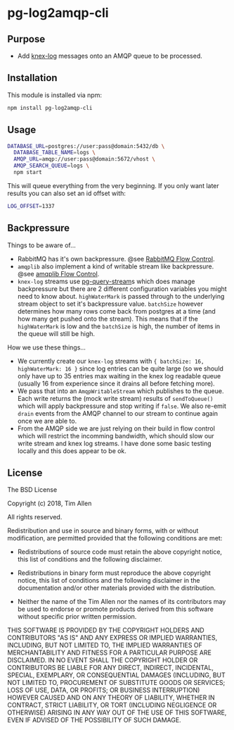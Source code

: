 # pg-log2amqp-cli

## Purpose
- Add [knex-log](https://github.com/noblesamurai/knex-log/) messages onto an AMQP queue to be processed.

## Installation

This module is installed via npm:

``` bash
npm install pg-log2amqp-cli
```

## Usage

```sh
DATABASE_URL=postgres://user:pass@domain:5432/db \
  DATABASE_TABLE_NAME=logs \
  AMQP_URL=amqp://user:pass@domain:5672/vhost \
  AMQP_SEARCH_QUEUE=logs \
  npm start
```

This will queue everything from the very beginning. If you only want later results you can also
set an id offset with:

```sh
LOG_OFFSET=1337
```

## Backpressure

Things to be aware of...
- RabbitMQ has it's own backpressure. @see [RabbitMQ Flow Control](https://www.rabbitmq.com/flow-control.html).
- `amqplib` also implement a kind of writable stream like backpressure. @see [amqplib Flow Control](http://www.squaremobius.net/amqp.node/channel_api.html#flowcontrol).
- `knex-log` streams use [pg-query-stream](https://github.com/brianc/node-pg-query-stream)s which does manage backpressure but there are 2 different
  configuration variables you might need to know about. `highWaterMark` is passed through to the underlying stream object to set it's backpressure
  value. `batchSize` however determines how many rows come back from postgres at a time (and how many get pushed onto the stream). This means that
  if the `highWaterMark` is low and the `batchSize` is high, the number of items in the queue will still be high.

How we use these things...
- We currently create our `knex-log` streams with `{ batchSize: 16, highWaterMark: 16 }` since log entries can be quite large (so we should only
  have up to 35 entries max waiting in the knex log readable queue (usually 16 from experience since it drains all before fetching more).
- We pass that into an `AmqpWritableStream` which publishes to the queue. Each write returns the (mock write stream) results of `sendToQueue()`
  which will apply backpressure and stop writing if `false`. We also re-emit `drain` events from the AMQP channel to our stream to continue again
  once we are able to.
- From the AMQP side we are just relying on their build in flow control which will restrict the incomming bandwidth, which should slow our write
  stream and knex log streams. I have done some basic testing locally and this does appear to be ok.

## License

The BSD License

Copyright (c) 2018, Tim Allen

All rights reserved.

Redistribution and use in source and binary forms, with or without modification,
are permitted provided that the following conditions are met:

* Redistributions of source code must retain the above copyright notice, this
  list of conditions and the following disclaimer.

* Redistributions in binary form must reproduce the above copyright notice, this
  list of conditions and the following disclaimer in the documentation and/or
  other materials provided with the distribution.

* Neither the name of the Tim Allen nor the names of its
  contributors may be used to endorse or promote products derived from
  this software without specific prior written permission.

THIS SOFTWARE IS PROVIDED BY THE COPYRIGHT HOLDERS AND CONTRIBUTORS "AS IS" AND
ANY EXPRESS OR IMPLIED WARRANTIES, INCLUDING, BUT NOT LIMITED TO, THE IMPLIED
WARRANTIES OF MERCHANTABILITY AND FITNESS FOR A PARTICULAR PURPOSE ARE
DISCLAIMED. IN NO EVENT SHALL THE COPYRIGHT HOLDER OR CONTRIBUTORS BE LIABLE FOR
ANY DIRECT, INDIRECT, INCIDENTAL, SPECIAL, EXEMPLARY, OR CONSEQUENTIAL DAMAGES
(INCLUDING, BUT NOT LIMITED TO, PROCUREMENT OF SUBSTITUTE GOODS OR SERVICES;
LOSS OF USE, DATA, OR PROFITS; OR BUSINESS INTERRUPTION) HOWEVER CAUSED AND ON
ANY THEORY OF LIABILITY, WHETHER IN CONTRACT, STRICT LIABILITY, OR TORT
(INCLUDING NEGLIGENCE OR OTHERWISE) ARISING IN ANY WAY OUT OF THE USE OF THIS
SOFTWARE, EVEN IF ADVISED OF THE POSSIBILITY OF SUCH DAMAGE.

